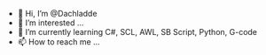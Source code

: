 - 👋 Hi, I’m @Dachladde
- 👀 I’m interested ...
- 🌱 I’m currently learning C#, SCL, AWL, SB Script, Python, G-code
- 📫 How to reach me ...

<!---
Dachladde/Dachladde is a ✨ special ✨ repository because its `README.md` (this file) appears on your GitHub profile.
You can click the Preview link to take a look at your changes.
--->

